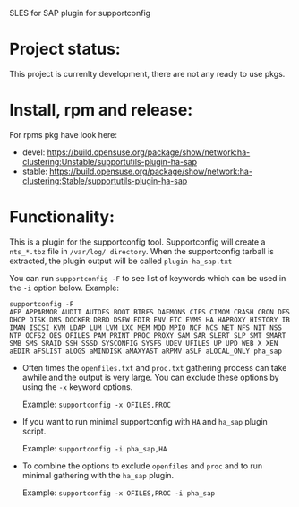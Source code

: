 SLES for SAP plugin for supportconfig

# Project status:

This project is currenlty development, there are not any ready to use pkgs. 

# Install, rpm and release:

For rpms pkg have look here: 

- devel: https://build.opensuse.org/package/show/network:ha-clustering:Unstable/supportutils-plugin-ha-sap
- stable:  https://build.opensuse.org/package/show/network:ha-clustering:Stable/supportutils-plugin-ha-sap 

# Functionality:

This is a plugin for the supportconfig tool.
Supportconfig will create a `nts_*.tbz` file in `/var/log/ directory`.
When the supportconfig tarball is extracted, the plugin output will be called `plugin-ha_sap.txt`

You can run `supportconfig -F` to see list of keywords which can be used in the `-i` option below. 
Example:
```
supportconfig -F
AFP APPARMOR AUDIT AUTOFS BOOT BTRFS DAEMONS CIFS CIMOM CRASH CRON DFS DHCP DISK DNS DOCKER DRBD DSFW EDIR ENV ETC EVMS HA HAPROXY HISTORY IB IMAN ISCSI KVM LDAP LUM LVM LXC MEM MOD MPIO NCP NCS NET NFS NIT NSS NTP OCFS2 OES OFILES PAM PRINT PROC PROXY SAM SAR SLERT SLP SMT SMART SMB SMS SRAID SSH SSSD SYSCONFIG SYSFS UDEV UFILES UP UPD WEB X XEN aEDIR aFSLIST aLOGS aMINDISK aMAXYAST aRPMV aSLP aLOCAL_ONLY pha_sap
```
* Often times the `openfiles.txt` and `proc.txt` gathering process can take awhile and the output is very large. You can exclude these options by using the `-x` keyword options.

  Example: `supportconfig -x OFILES,PROC`

* If you want to run minimal supportconfig with `HA` and `ha_sap` plugin script.

  Example: `supportconfig -i pha_sap,HA`
  
* To combine the options to exclude `openfiles` and `proc` and to run minimal gathering with the `ha_sap` plugin.

  Example: `supportconfig -x OFILES,PROC -i pha_sap`
